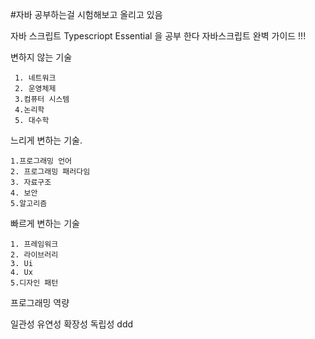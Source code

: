 #자바 공부하는걸 시험해보고 올리고 있음 

자바 스크립트 Typescriopt Essential 을 공부 한다 
자바스크립트 완벽 가이드 !!! 


변하지 않는 기술 

	 1. 네트워크 
 	 2. 운영체제
	 3.컴퓨터 시스템
	 4.논리학
	 5. 대수학

느리게 변하는 기술.

	1.프로그래밍 언어
	2. 프로그래밍 패러다임
	3. 자료구조
	4. 보안
	5.알고리즘

빠르게 변하는 기술

	1. 프레임워크
	2. 라이브러리	
	3. Ui	
	4. Ux
	5.디자인 패턴

프로그래밍 역량

일관성 
유연성
확장성 
독립성 
ddd